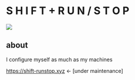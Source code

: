 # S H I F T + R U N / S T O P

![](imgs/BlankExit.png)

## about

I configure myself as much as my machines

https://shift-runstop.xyz <- [under maintenance]
